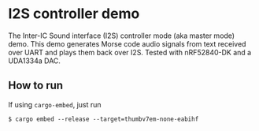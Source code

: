 # I2S controller demo

The Inter-IC Sound interface (I2S) controller mode (aka master mode) demo. This demo generates Morse code audio signals from text received over UART and plays them back over I2S. Tested with nRF52840-DK and a UDA1334a DAC. 

## How to run 

If using `cargo-embed`, just run

```console
$ cargo embed --release --target=thumbv7em-none-eabihf
```